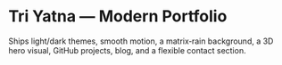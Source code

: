 # Tri Yatna — Modern Portfolio

Ships light/dark themes, smooth motion, a matrix‑rain background, a 3D hero visual, GitHub projects, blog, and a flexible contact section.
